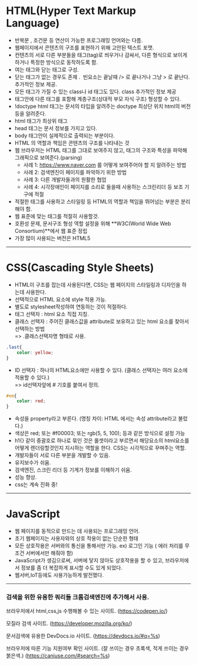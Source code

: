 # HTML(Hyper Text Markup Language)
- 반복문 , 조건문 등 연산이 가능한 프로그래밍 언어와는 다름.
- 웹페이지에서 콘텐츠의 구조를 표현하기 위해 고안된 텍스트 포맷.
- 컨텐츠의 서로 다른 부분들을 태그(tag)로 씌우거나 감싸서, 다른 형식으로 보이게 하거나 특정한 방식으로 동작하도록 함.
- 여는 태그와 닫는 태그로 구성.
- 닫는 태그가 없는 경우도 존재 . <img> 빈요소는 끝날때 /> 로 끝나거나 그냥 > 로 끝난다. 추가적인 정보 제공.
- 모든 태그가 가질 수 있는 class나 id 태그도 있다. class 추가적인 정보 제공
- 태그안에 다른 태그를 포함해 계층구조(상대적 부모 자식 구조) 형성할 수 있다.
- !doctype html 태그는 문서의 타입을 알려주는 doctype 최상단 위치 html의 버전 등을 알려준다.
- html 태그가 최상위 태그 
- head 태그는 문서 정보를 가지고 있다.
- body 태그안이 실제적으로 출력되는 부분이다.
- HTML 의 역할과 책임은 콘텐츠의 구조를 나타내는 것
- 웹 브라우저는 HTML 태그를 그대로 보여주지 않고, 태그의 구조와 특성을 파악해 그래픽으로 보여준다.(parsing)
    * 사례 1: https://www.naver.com 를 어떻게 보여주어야 할 지 알려주는 방법
    * 사례 2: 검색엔진이 페이지를 파악하기 위한 방법
    * 사례 3: 다른 개발자들과의 원활한 협업
    * 사례 4: 시각장애인이 페이지를 소리로 들을때 사용하는 스크린리더 등 보조 기구에 적절
- 적절한 태그를 사용하고 스타일링 등 HTML의 역할과 책임을 뛰어넘는 부분은 분리해야 함. 
- 웹 표준에 맞는 태그를 적절히 사용할것.
- 호환성 문제, 문서구조 형성 역할 설정을 위해 **W3C(World Wide Web Consortium)**에서 웹 표준 정립
- 가장 많이 사용되는 버전은 HTML5

---
# CSS(Cascading Style Sheets)

- HTML이 구조를 잡는데 사용된다면, CSS는 웹 페이지의 스타일링과 디자인을 하는데 사용한다.
- 선택적으로 HTML 요소에 style 적용 가능.
- 별도로 stylesheet작성하여 연동하는 것이 적절하다.
- 태그 선택자   : html 요소 직접 지칭.
- 클래스 선택자 : 주어진 클래스값을 attribute로 보유하고 있는 html 요소를 찾아서 선택하는 방법 <br> =>  .클래스선택자명 형태로 사용.
```CSS
.last{
    color: yellow;
}
```
- ID 선택자 : 하나의 HTML요소에만 사용할 수 있다. (클래스 선택자는 여러 요소에 적용할 수 있다.) <br>=>  id선택자앞에 # 기호를 붙여서 정의.
```CSS
#em{
    color: red;
}
```
- 속성을 property라고 부른다. (명칭 차이: HTML 에서는 속성 attribute라고 불렀다.)
- 색상은 red; 또는 #f00003; 또는 rgb(5, 5, 100); 등과 같은 방식으로 설정 가능
- h1{} 같이 중괄호로 하나로 묶인 것은 롤셋이라고 부르면서 해당요소의 html요소를 어떻게 렌더링할것인지 지시하는 역할을 한다.
CSS는 시각적으로 꾸며주는 역할.
- 개발자들이 서로 다른 부분을 개발할 수 있음.
- 유지보수가 쉬움.
- 검색엔진, 스크린 리더 등 기계가 정보를 이해하기 쉬움.
- 성능 향상.
- css는 계속 진화 중!


---
# JavaScript
- 웹 페이지를 동적으로 만드는 데 사용되는 프로그래밍 언어.
- 초기 웹페이지는 사용자와의 상호 작용이 없는 단순한 형태
- 모든 상호작용은 서버와의 통신을 통해서만 가능.
    ex) 로그인 기능 ( 에러 처리를 무조건 서버에서만 해줘야 함)
- JavaScript가 생김으로써, 서버에 닿지 않아도 상호작용을 할 수 있고, 브라우저에서 정보를 좀 더 복잡하게 표시할 수도 있게 되었다.
- 웹서버,IoT등에도 사용가능하게 발전했다.

---

### 검색을 위한 유용한 쿼리들 크롬검색엔진에 추가해서 사용.

브라우저에서 html,css,js 수행해볼 수 있는 사이트. 
(https://codepen.io/)



모질라 검색 사이트.
(https://developer.mozilla.org/ko/)



문서검색에 유용한 DevDocs.io 사이트.
(https://devdocs.io/#q=%s)



브라우저에 따른 기능 지원여부 확인 사이트. (잘 쓰이는 경우 초록색, 적게 쓰이는 경우 붉은색.)
(https://caniuse.com/#search=%s)